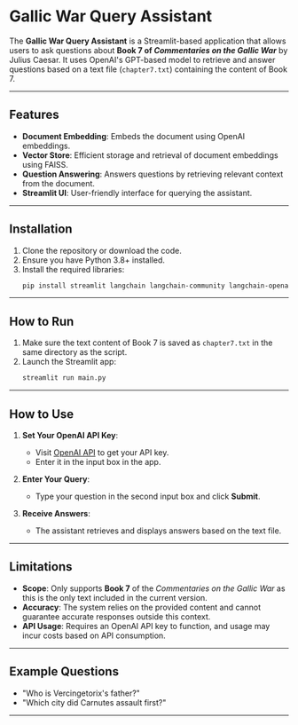 
# Gallic War Query Assistant

The **Gallic War Query Assistant** is a Streamlit-based application that allows users to ask questions about **Book 7 of *Commentaries on the Gallic War*** by Julius Caesar. It uses OpenAI's GPT-based model to retrieve and answer questions based on a text file (`chapter7.txt`) containing the content of Book 7.

---

## Features

- **Document Embedding**: Embeds the document using OpenAI embeddings.
- **Vector Store**: Efficient storage and retrieval of document embeddings using FAISS.
- **Question Answering**: Answers questions by retrieving relevant context from the document.
- **Streamlit UI**: User-friendly interface for querying the assistant.

---

## Installation

1. Clone the repository or download the code.
2. Ensure you have Python 3.8+ installed.
3. Install the required libraries:
   ```bash
   pip install streamlit langchain langchain-community langchain-openai faiss-cpu
   ```

---

## How to Run

1. Make sure the text content of Book 7 is saved as `chapter7.txt` in the same directory as the script.
2. Launch the Streamlit app:
   ```bash
   streamlit run main.py
   ```

---

## How to Use

1. **Set Your OpenAI API Key**:  
   - Visit [OpenAI API](https://platform.openai.com/api-keys) to get your API key.  
   - Enter it in the input box in the app.
   
2. **Enter Your Query**:  
   - Type your question in the second input box and click **Submit**.

3. **Receive Answers**:  
   - The assistant retrieves and displays answers based on the text file.

---

## Limitations

- **Scope**: Only supports **Book 7** of the *Commentaries on the Gallic War* as this is the only text included in the current version.
- **Accuracy**: The system relies on the provided content and cannot guarantee accurate responses outside this context.
- **API Usage**: Requires an OpenAI API key to function, and usage may incur costs based on API consumption.

---

## Example Questions

- "Who is Vercingetorix's father?"
- "Which city did Carnutes assault first?"

---



